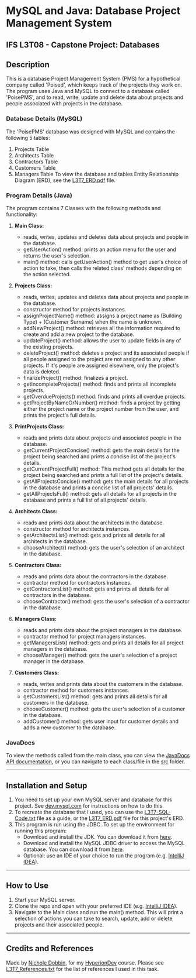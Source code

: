 # **MySQL and Java: Database Project Management System**

## **IFS L3T08 - Capstone Project: Databases**

## **Description**
This is a database Project Management System (PMS) for a hypothetical company called 'Poised', 
which keeps track of the projects they work on. The program uses Java and MySQL to connect to 
a database called 'PoisePMS', and to read, write, update and delete data about projects and people
associated with projects in the database.

### **Database Details (MySQL)**
The 'PoisePMS' database was designed with MySQL and contains the following 5 tables:
1. Projects Table 
2. Architects Table
3. Contractors Table
4. Customers Table
5. Managers Table
To view the database and tables Entity Relationship Diagram (ERD), see the [L3T7_ERD.pdf](extras/L3T7_ERD.pdf) file.

### **Program Details (Java)**
The program contains 7 Classes with the following methods and functionality:
1. **Main Class:**
   * reads, writes, updates and deletes data about projects and people in the database.
   * getUserAction() method: prints an action menu for the user and returns the user's selection.
   * main() method: calls getUserAction() method to get user's choice of action to take, then calls
     the related class' methods depending on the action selected.

2. **Projects Class:**
   * reads, writes, updates and deletes data about projects and people in the database.
   * constructor method for projects instances.
   * assignProjectName() method: assigns a project name as (Building Type) + (Customer Surname) when
     the name is unknown.
   * addNewProject() method: retrieves all the information required to create and add a new project to the database.
   * updateProject() method: allows the user to update fields in any of the existing projects.
   * deleteProject() method: deletes a project and its associated people if all people assigned to the project
     are not assigned to any other projects. If it's people are assigned elsewhere, only the project's data is deleted.
   * finalizeProject() method: finalizes a project.
   * getIncompleteProjects() method: finds and prints all incomplete projects.
   * getOverdueProjects() method: finds and prints all overdue projects.
   * getProjectByNameOrNumber() method: finds a project by getting either the project name or the project number
     from the user, and prints the project's full details.

3. **PrintProjects Class:**
   * reads and prints data about projects and associated people in the database.
   * getCurrentProjectConcise() method: gets the main details for the project being searched and prints a
     concise list of the project's details.
   * getCurrentProjectFull() method: This method gets all details for the project being searched and prints a
     full list of the project's details.
   * getAllProjectsConcise() method: gets the main details for all projects in the database and prints a concise
     list of all projects' details.
   * getAllProjectsFull() method: gets all details for all projects in the database and prints a full list of all
     projects' details.

4. **Architects Class:**
   * reads and prints data about the architects in the database.
   * constructor method for architects instances.
   * getArchitectsList() method: gets and prints all details for all architects in the database.
   * chooseArchitect() method: gets the user's selection of an architect in the database.

5. **Contractors Class:**
   * reads and prints data about the contractors in the database.
   * contractor method for contractors instances.
   * getContractorsList() method: gets and prints all details for all contractors in the database.
   * chooseContractor() method: gets the user's selection of a contractor in the database.

6. **Managers Class:**
   * reads and prints data about the project managers in the database.
   * contractor method for project managers instances.
   * getManagersList() method: gets and prints all details for all project managers in the database.
   * chooseManager() method: gets the user's selection of a project manager in the database.

7. **Customers Class:**
   * reads, writes and prints data about the customers in the database.
   * contractor method for customers instances.
   * getCustomersList() method: gets and prints all details for all customers in the database.
   * chooseCustomer() method: gets the user's selection of a customer in the database.
   * addCustomer() method: gets user input for customer details and adds a new customer to the database.

### **JavaDocs**
To view the methods called from the main class, you can view the [JavaDocs API documentation](L3T7_JavaDocs), 
or you can navigate to each class/file in the [src](src) folder.

<hr> 

## **Installation and Setup**
1. You need to set up your own MySQL server and database for this project. See [dev.mysql.com](https://dev.mysql.com/doc/mysql-getting-started/en/) for instructions on how to do this.
2. To recreate the database that I used, you can use the [L3T7-SQL-Code.txt](extras/L3T7-SQL-Code.txt) 
file as a guide, or the [L3T7_ERD.pdf](extras/L3T7_ERD.pdf) file for this project's ERD.
3. This program is run using the JDBC. To set up the environment for running this program:
    * Download and install the JDK. You can download it from [here](https://www.oracle.com/java/technologies/downloads/).
    * Download and install the MySQL JDBC driver to access the MySQL database. You can download it from
      [here](https://dev.mysql.com/downloads/mysql/).
    * Optional: use an IDE of your choice to run the program (e.g. [IntelliJ IDEA](https://www.jetbrains.com/idea/download/#section=mac)).

<hr> 

## **How to Use**
1. Start your MySQL server.
2. Clone the repo and open with your preferred IDE (e.g. [IntelliJ IDEA](https://www.jetbrains.com/idea/download/#section=mac)).
3. Navigate to the Main class and run the main() method. This will print a selection of actions you can take 
to search, update, add or delete projects and their associated people.

<hr> 

## **Credits and References**
Made by [Nichole Dobbin](https://github.com/nicholedobbin), for my [HyperionDev](https://www.hyperiondev.com/) course.
Please see [L3T7_References.txt](extras/L3T7_References.txt) for the list of references I used in this task.
